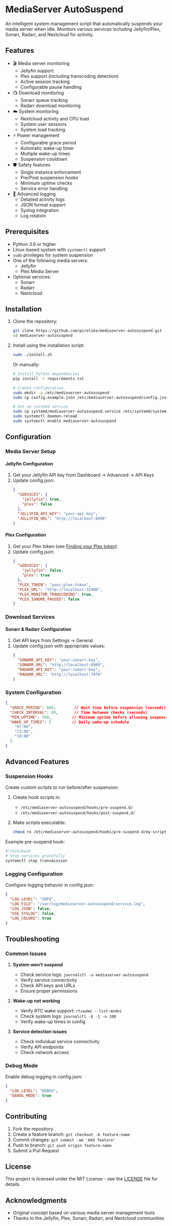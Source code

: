 # MediaServer AutoSuspend

An intelligent system management script that automatically suspends your media server when idle. Monitors various services including Jellyfin/Plex, Sonarr, Radarr, and Nextcloud for activity.

## Features

- 🎬 Media server monitoring
  - Jellyfin support
  - Plex support (including transcoding detection)
  - Active session tracking
  - Configurable pause handling
- 📺 Download monitoring
  - Sonarr queue tracking
  - Radarr download monitoring
- ☁️ System monitoring
  - Nextcloud activity and CPU load
  - System user sessions
  - System load tracking
- ⚡ Power management
  - Configurable grace period
  - Automatic wake-up timer
  - Multiple wake-up times
  - Suspension cooldown
- 🛡️ Safety features
  - Single instance enforcement
  - Pre/Post suspension hooks
  - Minimum uptime checks
  - Service error handling
- 📝 Advanced logging
  - Detailed activity logs
  - JSON format support
  - Syslog integration
  - Log rotation

## Prerequisites

- Python 3.6 or higher
- Linux-based system with `systemctl` support
- `sudo` privileges for system suspension
- One of the following media servers:
  - Jellyfin
  - Plex Media Server
- Optional services:
  - Sonarr
  - Radarr
  - Nextcloud

## Installation

1. Clone the repository:
   ```bash
   git clone https://github.com/pirelike/mediaserver-autosuspend.git
   cd mediaserver-autosuspend
   ```

2. Install using the installation script:
   ```bash
   sudo ./install.sh
   ```

   Or manually:
   ```bash
   # Install Python dependencies
   pip install -r requirements.txt
   
   # Create configuration
   sudo mkdir -p /etc/mediaserver-autosuspend
   sudo cp config.example.json /etc/mediaserver-autosuspend/config.json
   
   # Set up systemd service
   sudo cp systemd/mediaserver-autosuspend.service /etc/systemd/system/
   sudo systemctl daemon-reload
   sudo systemctl enable mediaserver-autosuspend
   ```

## Configuration

### Media Server Setup

#### Jellyfin Configuration
1. Get your Jellyfin API key from Dashboard → Advanced → API Keys
2. Update config.json:
   ```json
   {
     "SERVICES": {
       "jellyfin": true,
       "plex": false
     },
     "JELLYFIN_API_KEY": "your-api-key",
     "JELLYFIN_URL": "http://localhost:8096"
   }
   ```

#### Plex Configuration
1. Get your Plex token (see [Finding your Plex token](https://support.plex.tv/articles/204059436-finding-an-authentication-token-x-plex-token/))
2. Update config.json:
   ```json
   {
     "SERVICES": {
       "jellyfin": false,
       "plex": true
     },
     "PLEX_TOKEN": "your-plex-token",
     "PLEX_URL": "http://localhost:32400",
     "PLEX_MONITOR_TRANSCODING": true,
     "PLEX_IGNORE_PAUSED": false
   }
   ```

### Download Services

#### Sonarr & Radarr Configuration
1. Get API keys from Settings → General
2. Update config.json with appropriate values:
   ```json
   {
     "SONARR_API_KEY": "your-sonarr-key",
     "SONARR_URL": "http://localhost:8989",
     "RADARR_API_KEY": "your-radarr-key",
     "RADARR_URL": "http://localhost:7878"
   }
   ```

### System Configuration

```json
{
  "GRACE_PERIOD": 600,        // Wait time before suspension (seconds)
  "CHECK_INTERVAL": 60,       // Time between checks (seconds)
  "MIN_UPTIME": 300,         // Minimum uptime before allowing suspension
  "WAKE_UP_TIMES": [         // Daily wake-up schedule
    "07:00",
    "13:00",
    "19:00"
  ]
}
```

## Advanced Features

### Suspension Hooks

Create custom scripts to run before/after suspension:

1. Create hook scripts in:
   - `/etc/mediaserver-autosuspend/hooks/pre-suspend.d/`
   - `/etc/mediaserver-autosuspend/hooks/post-suspend.d/`

2. Make scripts executable:
   ```bash
   chmod +x /etc/mediaserver-autosuspend/hooks/pre-suspend.d/my-script.sh
   ```

Example pre-suspend hook:
```bash
#!/bin/bash
# Stop services gracefully
systemctl stop transmission
```

### Logging Configuration

Configure logging behavior in config.json:
```json
{
  "LOG_LEVEL": "INFO",
  "LOG_FILE": "/var/log/mediaserver-autosuspend/service.log",
  "LOG_JSON": false,
  "USE_SYSLOG": false,
  "LOG_COLORS": true
}
```

## Troubleshooting

### Common Issues

1. **System won't suspend**
   - Check service logs: `journalctl -u mediaserver-autosuspend`
   - Verify service connectivity
   - Check API keys and URLs
   - Ensure proper permissions

2. **Wake-up not working**
   - Verify RTC wake support: `rtcwake --list-modes`
   - Check system logs: `journalctl -b -1 -n 100`
   - Verify wake-up times in config

3. **Service detection issues**
   - Check individual service connectivity
   - Verify API endpoints
   - Check network access

### Debug Mode

Enable debug logging in config.json:
```json
{
  "LOG_LEVEL": "DEBUG",
  "DEBUG_MODE": true
}
```

## Contributing

1. Fork the repository
2. Create a feature branch: `git checkout -b feature-name`
3. Commit changes: `git commit -am 'Add feature'`
4. Push to branch: `git push origin feature-name`
5. Submit a Pull Request

## License

This project is licensed under the MIT License - see the [LICENSE](LICENSE) file for details.

## Acknowledgments

- Original concept based on various media server management tools
- Thanks to the Jellyfin, Plex, Sonarr, Radarr, and Nextcloud communities
